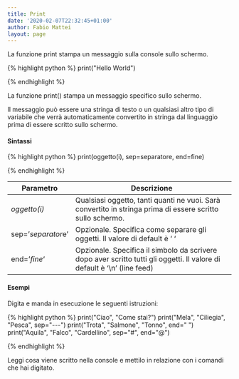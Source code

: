 ```yaml
---
title: Print
date: '2020-02-07T22:32:45+01:00'
author: Fabio Mattei
layout: page
---
```


La funzione print stampa un messaggio sulla console sullo schermo.

{% highlight python %}
print("Hello World")

{% endhighlight %}

La funzione print() stampa un messaggio specifico sullo schermo.

Il messaggio può essere una stringa di testo o un qualsiasi altro tipo di variabile che verrà automaticamente convertito in stringa dal linguaggio prima di essere scritto sullo schermo.

#### Sintassi

{% highlight python %}
print(oggetto(i), sep=separatore, end=fine)

{% endhighlight %}

| Parametro | Descrizione |
|---|---|
| *oggetto(i)* | Qualsiasi oggetto, tanti quanti ne vuoi. Sarà convertito in stringa prima di essere scritto sullo schermo. |
| sep=’*separator*e’ | Opzionale. Specifica come separare gli oggetti. Il valore di default è ‘ ‘ |
| end=’*fine*‘ | Opzionale. Specifica il simbolo da scrivere dopo aver scritto tutti gli oggetti. Il valore di default è ‘\\n’ (line feed) |

#### Esempi

Digita e manda in esecuzione le seguenti istruzioni:

{% highlight python %}
 print("Ciao", "Come stai?") 
 print("Mela", "Ciliegia", "Pesca", sep="---")
 print("Trota", "Salmone", "Tonno", end=" ")
 print("Aquila", "Falco", "Cardellino", sep="#", end="@")
 
{% endhighlight %}

Leggi cosa viene scritto nella console e mettilo in relazione con i comandi che hai digitato.
